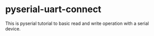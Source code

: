 # pyserial-uart-connect
This is pyserial tutorial to basic read and write operation with a serial device.
